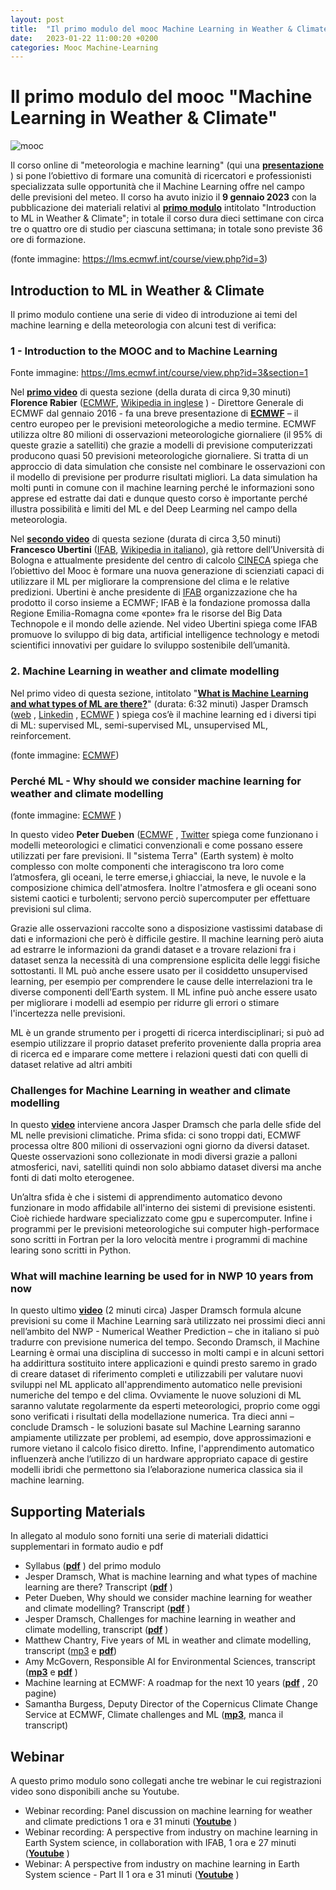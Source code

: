 ```yaml
---
layout: post
title:  "Il primo modulo del mooc Machine Learning in Weather & Climate"
date:   2023-01-22 11:00:20 +0200
categories: Mooc Machine-Learning
---
```

# Il primo modulo del mooc "Machine Learning in Weather & Climate"
![mooc](https://agagri.github.io/assets/images/221115-mooc-ml.jpg)

Il corso online di "meteorologia e machine learning" (qui una **[presentazione](https://agagri.github.io/mooc/machine-learning/2022/11/15/corso-online-meteorologia-e-machine-learning.html)** ) si pone l’obiettivo di formare una comunità di ricercatori e professionisti specializzata sulle opportunità che il Machine Learning offre nel campo delle previsioni del meteo.
Il corso ha avuto inizio il **9 gennaio 2023** con la pubblicazione dei materiali relativi al **[primo modulo](https://lms.ecmwf.int/course/view.php?id=3&section=1)**  intitolato "Introduction to ML in Weather & Climate"; in totale il corso dura dieci settimane con circa tre o quattro ore di studio per ciascuna settimana; in totale sono previste 36 ore di formazione.

 
(fonte immagine: https://lms.ecmwf.int/course/view.php?id=3)

## Introduction to ML in Weather & Climate

Il primo modulo contiene una serie di video di introduzione ai temi del machine learning e della meteorologia con alcuni test di verifica:

### 1 - Introduction to the MOOC and to Machine Learning

 

Fonte immagine: https://lms.ecmwf.int/course/view.php?id=3&section=1 

Nel **[primo video](https://lms.ecmwf.int/pluginfile.php/15102/mod_label/intro/MOOC-2022-11-07-Florence_Rabier-INTRO_%28Source%29.mp4)** di questa sezione
 (della durata di circa 9,30 minuti) **Florence Rabier**  ([ECMWF](https://www.ecmwf.int/en/about/who-we-are/staff-profiles/florence-rabier), [Wikipedia in inglese](https://en.wikipedia.org/wiki/Florence_Rabier,%20twitter%20https://twitter.com/florencerabier)  ) - Direttore Generale di ECMWF dal gennaio 2016 - fa una breve presentazione di **[ECMWF](https://www.ecmwf.int)**  – il centro europeo per le previsioni meteorologiche a medio termine.
ECMWF utilizza oltre 80 milioni di osservazioni meteorologiche giornaliere (il 95% di queste grazie a satelliti) che grazie a modelli di previsione computerizzati producono quasi 50 previsioni meteorologiche giornaliere.
Si tratta di un approccio di data simulation che consiste nel combinare le osservazioni con il modello di previsione per produrre risultati migliori.
La data simulation ha molti punti in comune con il machine learning perché le informazioni sono apprese ed estratte dai dati e dunque questo corso è importante perché illustra possibilità e limiti del ML e del Deep Learming nel campo della meteorologia.

Nel **[**secondo video**](https://lms.ecmwf.int/pluginfile.php/15102/mod_label/intro/MOOC-2022-11-21-ECMWF%20Francesco%20Ubertini%20-%20Intro.FINAL.mp4?time=1671551332650)** di questa sezione  (durata di circa 3,50 minuti) **Francesco Ubertini**  ([IFAB](https://www.ifabfoundation.org/it/cose-ifab/persone/francesco-ubertini/), [Wikipedia in italiano](https://it.wikipedia.org/wiki/Francesco_Ubertini_%28ingegnere%29)), già rettore dell’Università di Bologna e attualmente presidente del centro di calcolo [CINECA](https://twitter.com/Cineca1969%20%20https://www.cineca.it/)  spiega che l’obiettivo del Mooc è formare una nuova generazione di scienziati capaci di utilizzare il ML per migliorare la comprensione del clima e le relative predizioni.
Ubertini è anche presidente di [IFAB](https://www.ifabfoundation.org/it/)  organizzazione che ha prodotto il corso insieme a ECMWF; IFAB è la fondazione promossa dalla Regione Emilia-Romagna come «ponte» fra le risorse del Big Data Technopole e il mondo delle aziende.
Nel video Ubertini spiega come IFAB promuove lo sviluppo di big data, artificial intelligence technology e metodi scientifici innovativi per guidare lo sviluppo sostenibile dell’umanità.


### 2. Machine Learning in weather and climate modelling

 

Nel primo video di questa sezione, intitolato "**[What is Machine Learning and what types of ML are there?](https://lms.ecmwf.int/mod/scorm/player.php?a=2&currentorg=What_is_Machine_Learning_and_what_types_of_ML_are_there?_ORG&scoid=33)**"  (durata: 6:32 minuti) Jasper Dramsch ([web](https://dramsch.net/) , [Linkedin](https://www.linkedin.com/in/mlds/) , [ECMWF](https://www.ecmwf.int/en/about/who-we-are/staff-profiles/jesper-dramsch) ) spiega cos’è il machine learning ed i diversi tipi di ML: supervised ML, semi-supervised ML, unsupervised ML, reinforcement.

 
(fonte immagine: [ECMWF](https://lms.ecmwf.int/mod/scorm/player.php?a=4&currentorg=Why_should_we_consider_Machine_Learning_for_weather_and_climate_modelling?_ORG&scoid=43))




### Perché ML - Why should we consider machine learning for weather and climate modelling

 

(fonte immagine: [ECMWF](https://lms.ecmwf.int/mod/scorm/player.php?a=4&currentorg=Why_should_we_consider_Machine_Learning_for_weather_and_climate_modelling?_ORG&scoid=43) )

In questo video **Peter Dueben** ([ECMWF](https://www.ecmwf.int/en/about/who-we-are/staff-profiles/peter-dueben)  , [Twitter](https://twitter.com/pdueben)  spiega come funzionano i modelli meteorologici e climatici convenzionali e come possano essere utilizzati per fare previsioni.
Il "sistema Terra" (Earth system) è molto complesso con molte componenti che interagiscono tra loro come l’atmosfera, gli oceani, le terre emerse,i ghiacciai, la neve, le nuvole e la composizione chimica dell'atmosfera.
Inoltre l'atmosfera e gli oceani sono sistemi caotici e turbolenti; servono perciò supercomputer per effettuare previsioni sul clima.

 

Grazie alle osservazioni raccolte sono a disposizione vastissimi database di dati e informazioni che però è difficile gestire.
Il machine learning però aiuta ad estrarre le informazioni da grandi dataset e a trovare relazioni fra i dataset senza la necessità di una comprensione esplicita delle leggi fisiche sottostanti.
Il ML può anche essere usato per il cosiddetto unsupervised learning, per esempio per comprendere le cause delle interrelazioni tra le diverse componenti dell’Earth system.
Il ML infine può anche essere usato per migliorare i modelli ad esempio per ridurre gli errori o stimare l'incertezza nelle previsioni.


ML è un grande strumento per i progetti di ricerca interdisciplinari; si può ad esempio utilizzare il proprio dataset preferito proveniente dalla propria area di ricerca ed e imparare come mettere i relazioni questi dati con quelli di dataset relative ad altri ambiti

### Challenges for Machine Learning in weather and climate modelling

In questo **[video](https://lms.ecmwf.int/mod/scorm/player.php?a=9&currentorg=Challenges_for_Machine_Learning_in_weather_and_climate_modelling_ORG&scoid=44)** interviene ancora Jasper Dramsch che parla delle sfide del ML nelle previsioni climatiche.
Prima sfida: ci sono troppi dati, ECMWF processa oltre 800 milioni di osservazioni ogni giorno da diversi dataset.
Queste osservazioni sono collezionate in modi diversi grazie a palloni atmosferici, navi, satelliti quindi non solo abbiamo dataset diversi ma anche fonti di dati molto eterogenee.


 



 

Un’altra sfida è che i sistemi di apprendimento automatico devono funzionare in modo affidabile all'interno dei sistemi di previsione esistenti.
Cioè richiede hardware specializzato come gpu e supercomputer.
Infine i programmi per le previsioni meteorologiche sui computer high-performace sono scritti in Fortran per la loro velocità mentre i programmi di machine learing sono scritti in Python. 

### What will machine learning be used for in NWP 10 years from now


In questo ultimo **[video](https://lms.ecmwf.int/pluginfile.php/15079/mod_label/intro/Module%201.mp4)** (2 minuti circa) Jasper Dramsch formula alcune previsioni su come il Machine Learning sarà utilizzato nei prossimi dieci anni nell’ambito del NWP - Numerical Weather Prediction – che in italiano si può tradurre con previsione numerica del tempo.
Secondo Dramsch, il Machine Learning è ormai una disciplina di successo in molti campi e in alcuni settori ha addirittura sostituito intere applicazioni e quindi presto saremo in grado di creare dataset di riferimento completi e utilizzabili per valutare nuovi sviluppi nel ML applicato all'apprendimento automatico nelle previsioni numeriche del tempo e del clima. 
Ovviamente le nuove soluzioni di ML saranno valutate regolarmente da esperti meteorologici, proprio come oggi sono verificati i risultati della modellazione numerica. 
Tra dieci anni – conclude Dramsch  -  le soluzioni basate sul Machine Learning saranno ampiamente utilizzate per problemi, ad esempio, dove approssimazioni e rumore vietano il calcolo fisico diretto.
Infine, l'apprendimento automatico influenzerà anche l’utilizzo di un hardware appropriato capace di gestire modelli ibridi che permettono sia l’elaborazione numerica classica sia il machine learning.

## Supporting Materials

In allegato al modulo sono forniti una serie di materiali didattici supplementari in formato audio e pdf 

- Syllabus (**[pdf](https://lms.ecmwf.int/pluginfile.php/15325/mod_label/intro/Syllabus_Tier%201_Module%201.pdf)** ) del primo modulo 
- Jesper Dramsch, What is machine learning and what types of machine learning are there? Transcript (**[pdf](https://lms.ecmwf.int/pluginfile.php/15325/mod_label/intro/Transcript_What-is-machine-learning-and-what-types-of-machine-learning-are-there.pdf?time=1672844018732)**  )
- Peter Dueben, Why should we consider machine learning for weather and climate modelling? Transcript (**[pdf](https://lms.ecmwf.int/pluginfile.php/15325/mod_label/intro/Transcript_Why-should-we-consider-machine-learning-for-weather-and-climate-modelling.pdf)** )
- Jesper Dramsch, Challenges for machine learning in weather and climate modelling, transcript (**[pdf](https://lms.ecmwf.int/pluginfile.php/15325/mod_label/intro/Transcript_Challenges-for-machine-learning-in-weather-and-climate-modelling.pdf)** ) 
- Matthew Chantry, Five years of ML in weather and
climate modelling, transcript ([mp3](https://lms.ecmwf.int/pluginfile.php/21364/mod_label/intro/MOOC-ECMWF-Podcast-Matthew%20Chantry_Final.mp3?time=1672913579251)  e **[pdf](https://lms.ecmwf.int/pluginfile.php/15325/mod_label/intro/Transcript_Five%20years%20of%20ML%20in%20weather%20and%20climate%20modelling.pdf)**) 
- Amy McGovern, Responsible AI for Environmental
Sciences, transcript (**[mp3](https://lms.ecmwf.int/pluginfile.php/15117/mod_label/intro/MOOC-ECMWF-Podcast-Amy_Final.mp3)**  e **[pdf](https://lms.ecmwf.int/pluginfile.php/15325/mod_label/intro/Transcript_Responsible-AI-for-Environmental-Sciences.pdf)** ) 
- Machine learning at ECMWF: A roadmap for the next 10 years (**[pdf](https://www.ecmwf.int/sites/default/files/elibrary/2021/19877-machine-learning-ecmwf-roadmap-next-10-years.pdf)** , 20 pagine)
- Samantha Burgess, Deputy Director of the Copernicus Climate Change Service at ECMWF, Climate challenges and ML (**[mp3](https://lms.ecmwf.int/pluginfile.php/15110/mod_label/intro/MOOC-ECMWF-Podcast-Samantha-final.mp3)**,  manca il transcript)

## Webinar

A questo primo modulo sono collegati anche tre webinar le cui registrazioni video sono disponibili anche su Youtube.

 - Webinar recording: Panel discussion on machine learning for weather and climate predictions
1 ora e 31 minuti (**[Youtube](https://youtu.be/HlXjFBg9gOs)** ) 
- Webinar recording: A perspective from industry on machine learning in Earth System science, in collaboration with IFAB, 1 ora e 27 minuti (**[Youtube](https://youtu.be/yp4qkTGHh3g)** )
- Webinar: A perspective from industry on machine learning in Earth System science - Part II
1 ora e 31 minuti (**[Youtube](https://youtu.be/EqjhrjJ1aU4)** ) 
